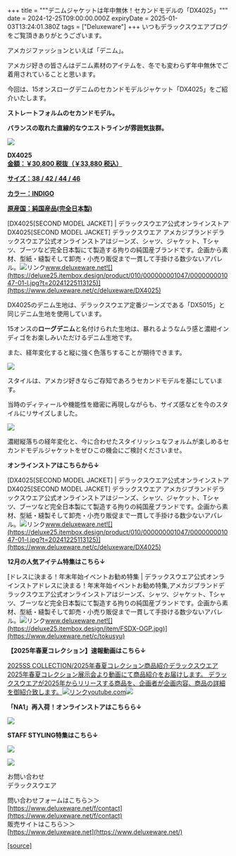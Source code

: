 +++
title = """デニムジャケットは年中無休！セカンドモデルの「DX4025」"""
date = 2024-12-25T09:00:00.000Z
expiryDate = 2025-01-03T13:24:01.380Z
tags = ["Deluxeware"]
+++
いつもデラックスウエアブログをご覧頂きありがとうございます。

アメカジファッションといえば「デニム」。

アメカジ好きの皆さんはデニム素材のアイテムを、冬でも変わらず年中無休でご着用されていることと思います。

今回は、15オンスローグデニムのセカンドモデルジャケット「DX4025」をご紹介いたします。

**ストレートフォルムのセカンドモデル。**

**バランスの取れた直線的なウエストラインが雰囲気抜群。**

[![](https://stat.ameba.jp/user_images/20241225/16/deluxeware/46/fa/j/o0800080015525535047.jpg)](https://stat.ameba.jp/user_images/20241225/16/deluxeware/46/fa/j/o0800080015525535047.jpg)

**DX4025**  
**[金額：￥30,800 税抜（￥33,880 税込）](https://www.deluxeware.net/c/deluxeware/DX4025)**

**[サイズ：38 / 42 / 44 / 46](https://www.deluxeware.net/c/deluxeware/DX4025)**

**[カラー：INDIGO](https://www.deluxeware.net/c/deluxeware/DX4025)**

**[原産国：純国産品(完全日本製)](https://www.deluxeware.net/c/deluxeware/DX4025)**

[DX4025\[SECOND MODEL JACKET\] | デラックスウエア公式オンラインストアDX4025\[SECOND MODEL JACKET\] デラックスウエア アメカジブランドデラックスウエア公式オンラインストアはジーンズ、シャツ、ジャケット、Tシャツ、ブーツなど完全日本製にて製造する拘りの純国産ブランドです。企画から素材、型紙・縫製そして卸売・小売り販促まで一貫して手掛ける数少ないアパレル。![リンク](https://c.stat100.ameba.jp/ameblo/symbols/v3.20.0/svg/gray/editor_link.svg)www.deluxeware.net![](https://deluxe25.itembox.design/product/010/000000001047/000000001047-01-l.jpg?t=20241225113125)](https://www.deluxeware.net/c/deluxeware/DX4025)

DX4025のデニム生地は、デラックスウエア定番ジーンズである「DX5015」と同じデニム生地を使用しています。

15オンスの**ローグデニム**と名付けられた生地は、暴れるようなムラ感と濃紺インディゴをお楽しみいただけるデニム生地です。

また、経年変化すると縦に強く色落ちすることが期待できます。

[![](https://stat.ameba.jp/user_images/20241225/16/deluxeware/e4/10/j/o0800080015525537875.jpg)](https://stat.ameba.jp/user_images/20241225/16/deluxeware/e4/10/j/o0800080015525537875.jpg)

スタイルは、アメカジ好きならご存知であろうセカンドモデルを基にしています。

当時のディティールや機能性を緻密に再現しながらも、サイズ感などを今のスタイルにリサイズしました。

[![](https://stat.ameba.jp/user_images/20241225/16/deluxeware/2c/86/j/o0800080015525540405.jpg)](https://stat.ameba.jp/user_images/20241225/16/deluxeware/2c/86/j/o0800080015525540405.jpg)

濃紺縦落ちの経年変化と、今に合わせたスタイリッシュなフォルムが楽しめるセカンドモデルジャケットをぜひこの機会にご検討くださいませ。

**オンラインストアはこちらから↓**

[DX4025\[SECOND MODEL JACKET\] | デラックスウエア公式オンラインストアDX4025\[SECOND MODEL JACKET\] デラックスウエア アメカジブランドデラックスウエア公式オンラインストアはジーンズ、シャツ、ジャケット、Tシャツ、ブーツなど完全日本製にて製造する拘りの純国産ブランドです。企画から素材、型紙・縫製そして卸売・小売り販促まで一貫して手掛ける数少ないアパレル。![リンク](https://c.stat100.ameba.jp/ameblo/symbols/v3.20.0/svg/gray/editor_link.svg)www.deluxeware.net![](https://deluxe25.itembox.design/product/010/000000001047/000000001047-01-l.jpg?t=20241225113125)](https://www.deluxeware.net/c/deluxeware/DX4025)

**12月の人気アイテム特集はこちら↓**

[ドレスに決まる！年末年始イベントお勧め特集 | デラックスウエア公式オンラインストアドレスに決まる！年末年始イベントお勧め特集,アメカジブランドデラックスウエア公式オンラインストアはジーンズ、シャツ、ジャケット、Tシャツ、ブーツなど完全日本製にて製造する拘りの純国産ブランドです。企画から素材、型紙・縫製そして卸売・小売り販促まで一貫して手掛ける数少ないアパレル。![リンク](https://c.stat100.ameba.jp/ameblo/symbols/v3.20.0/svg/gray/editor_link.svg)www.deluxeware.net![](https://deluxe25.itembox.design/item/FSDX-OGP.jpg)](https://www.deluxeware.net/c/tokusyu)

**【2025年春夏コレクション】速報動画はこちら↓**

[2025SS COLLECTION/2025年春夏コレクション商品紹介デラックスウエア2025年春夏コレクション展示会より動画にて商品紹介をお届けします。 デラックスウエアが2025年からリリースする商品を、企画者が企画内容、商品の詳細を御紹介致します。![リンク](https://c.stat100.ameba.jp/ameblo/symbols/v3.20.0/svg/gray/editor_link.svg)youtube.com![](https://i.ytimg.com/vi/A71qJSd2lh4/hqdefault.jpg?sqp=-oaymwEXCOADEI4CSFryq4qpAwkIARUAAIhCGAE=&rs=AOn4CLAjvDtZHCLmch_wfz5qqtOMUoi28A&days_since_epoch=20082)](https://youtube.com/playlist?list=PLmcuUjZ67rhnclr762_W-zDg7FyyrNvqF&si=Iuo7ZkOng9ejIBsF)

**「NA1」再入荷！オンラインストアはこちらら↓**

[![](https://stat.ameba.jp/user_images/20241224/10/deluxeware/90/fc/j/o1200050015524983776.jpg?caw=800)](https://www.deluxeware.net/c/dalees/NA1)

**STAFF STYLING特集はこちら↓**

[![](https://stat.ameba.jp/user_images/20241205/11/deluxeware/42/a2/j/o1200050015517935293.jpg?caw=800)](https://www.deluxeware.net/f/styling)

[![](https://stat.ameba.jp/user_images/20240315/15/deluxeware/04/7f/j/o0800026015413271803.jpg?caw=800)](https://www.instagram.com/deluxeware/?hl=ja)

お問い合わせ  
デラックスウエア

問い合わせフォームはこちら＞＞  
[https://www.deluxeware.net/f/contact](https://www.deluxeware.net/f/contact)  
販売サイトはこちら＞＞  
[https://www.deluxeware.net](https://www.deluxeware.net/)

[[source]](https://ameblo.jp/deluxeware/entry-12879950159.html)
